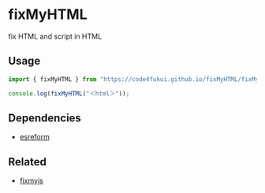 # fixMyHTML

fix HTML and script in HTML

## Usage

```JavaScript
import { fixMyHTML } from "https://code4fukui.github.io/fixMyHTML/fixMyHTML.js";

console.log(fixMyHTML("＜html＞"));
```

## Dependencies

- [esreform](https://github.com/code4fukui/esreform/)

## Related

- [fixmyjs](https://github.com/code4fukui/fixmyjs/)
